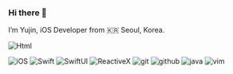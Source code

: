 ### Hi there 👋

I’m Yujin, iOS Developer from 🇰🇷 Seoul, Korea.

<img alt="Html" src ="ttp://www.w3.org/2000/svg"/>

<p>
  <img alt="iOS" src="https://img.shields.io/badge/-iOS-000000?style=flat-square&logo=iOS&logoColor=white" />
  <img alt="Swift" src="https://img.shields.io/badge/-Swift-F05138?style=flat-square&logo=swift&logoColor=white" />
  <img alt="SwiftUI" src="https://img.shields.io/badge/-SwiftUI-0185FF?style=flat-square&logo=swift&logoColor=white" />
  <img alt="ReactiveX" src="https://img.shields.io/badge/-RxSwift-B7178C?style=flat-square&logo=reactivex&logoColor=white" />
  
  <img alt="git" src="https://img.shields.io/badge/-Git-F05032?style=flat-square&logo=git&logoColor=white" />
  <img alt="github" src="https://img.shields.io/badge/-GitHub-181717?style=flat-square&logoGitHub&logoColor=white" />
  <img alt="java" src="https://img.shields.io/badge/-Java-007396?style=flat-square&logo=JAVA&logoColor=white" />
  <img alt="vim" src="https://img.shields.io/badge/-Vim-019733?style=flat-square&Vim&logoColor=white" />

</p>
  <!--
**eujin811/eujin811** is a ✨ _special_ ✨ repository because its `README.md` (this file) appears on your GitHub profile.

Here are some ideas to get you started:

- 🔭 I’m currently working on ...
- 🌱 I’m currently learning ...
- 👯 I’m looking to collaborate on ...
- 🤔 I’m looking for help with ...
- 💬 Ask me about ...
- 📫 How to reach me: ...
- 😄 Pronouns: ...
- ⚡ Fun fact: ...
-->
